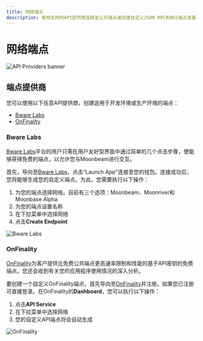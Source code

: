 ```yaml
---
title: 网络端点
description: 使用支持的API提供商连接至公共端点或创建自定义JSON RPC和WSS端点至基于Moonbeam的网络。
---
```


# 网络端点

![API Providers banner](/images/builders/get-started/endpoints/endpoints-banner.png)

## 端点提供商

您可以使用以下任意API提供商，创建适用于开发环境或生产环境的端点：

- [Bware Labs](#bware-labs)
- [OnFinality](#onfinality)

### Bware Labs

[Bware Labs](https://bwarelabs.com/)平台的用户只需在用户友好型界面中通过简单的几个点击步骤，便能够获得免费的端点，以允许您与Moonbeam进行交互。

首先，导向至[Bware Labs](https://app.bwarelabs.com/)，点击“Launch App"连接至您的钱包。连接成功后，您将能够生成您的自定义端点。为此，您需要执行以下操作：

1. 为您的端点选择网络。目前有三个选项：Moonbeam、Moonriver和Moonbase Alpha
2. 为您的端点设置名称
3. 在下拉菜单中选择网络
4. 点击**Create Endpoint**

![Bware Labs](/images/builders/get-started/endpoints/endpoints-1.png)

### OnFinality

[OnFinality](https://onfinality.io/)为客户提供比免费公共端点更高速率限制和性能的基于API密钥的免费端点。您还会收到有关您的应用程序使用情况的深入分析。

要创建一个自定义OnFinality端点，首先导向至[OnFinality](https://onfinality.io/)并注册。如果您已注册可直接登录。在OnFinality的**Dashboard**，您可以执行以下操作：

1. 点击**API Service**
2. 在下拉菜单中选择网络
3. 您的自定义API端点将会自动生成

![OnFinality](/images/builders/get-started/endpoints/endpoints-2.png)
